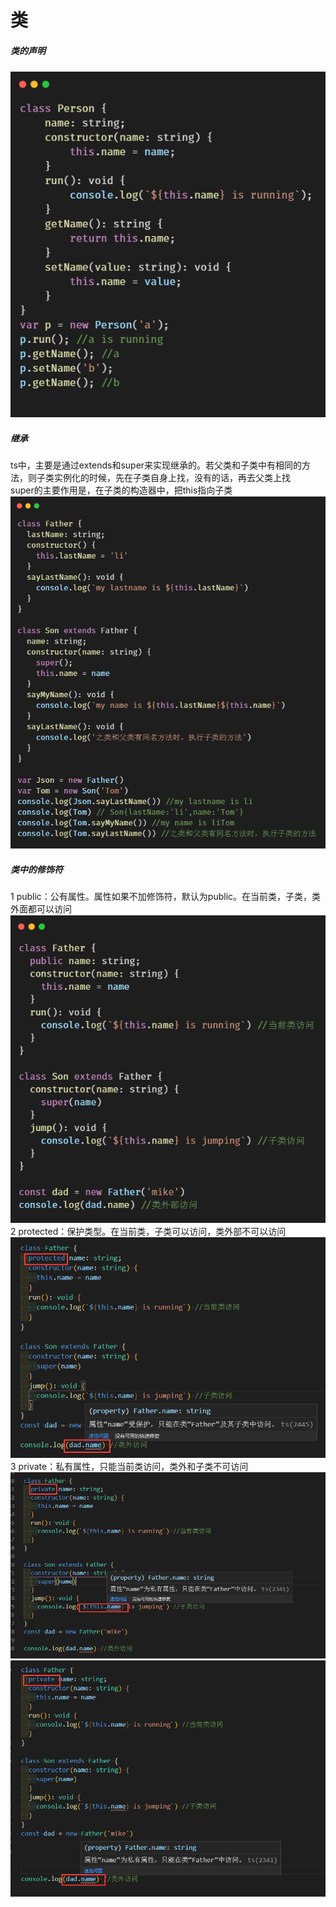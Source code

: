 # 类
##### 类的声明
![avatar](./images/class/01.png)

##### 继承
ts中，主要是通过extends和super来实现继承的。若父类和子类中有相同的方法，则子类实例化的时候，先在子类自身上找，没有的话，再去父类上找<br>
super的主要作用是，在子类的构造器中，把this指向子类<br>
![avatar](./images/class/02.png)

##### 类中的修饰符
1 public：公有属性。属性如果不加修饰符，默认为public。在当前类，子类，类外面都可以访问
 ![avatar](./images/class/03.png)
2 protected：保护类型。在当前类，子类可以访问，类外部不可以访问
 ![avatar](./images/class/04.png)
3 private：私有属性，只能当前类访问，类外和子类不可访问
  ![avatar](./images/class/05.png)<br>
  ![avatar](./images/class/06.png)